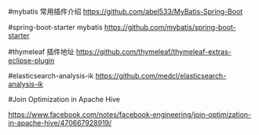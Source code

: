 
#mybatis 常用插件介绍 https://github.com/abel533/MyBatis-Spring-Boot

#spring-boot-starter mybatis  https://github.com/mybatis/spring-boot-starter


#thymeleaf 插件地址 https://github.com/thymeleaf/thymeleaf-extras-eclipse-plugin


#elasticsearch-analysis-ik https://github.com/medcl/elasticsearch-analysis-ik

#Join Optimization in Apache Hive

https://www.facebook.com/notes/facebook-engineering/join-optimization-in-apache-hive/470667928919/